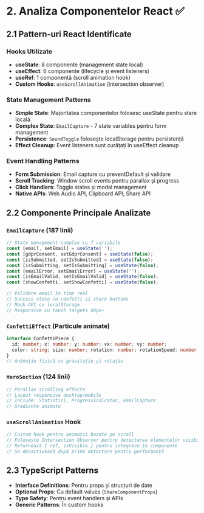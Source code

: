 # 2. Analiza Componentelor React ✅

## 2.1 Pattern-uri React Identificate

### Hooks Utilizate
- **useState**: 8 componente (management state local)
- **useEffect**: 6 componente (lifecycle și event listeners)
- **useRef**: 1 componentă (scroll animation hook)
- **Custom Hooks**: `useScrollAnimation` (intersection observer)

### State Management Patterns
- **Simple State**: Majoritatea componentelor folosesc useState pentru stare locală
- **Complex State**: `EmailCapture` - 7 state variables pentru form management
- **Persistence**: `SoundToggle` folosește localStorage pentru persistență
- **Effect Cleanup**: Event listeners sunt curățați în useEffect cleanup

### Event Handling Patterns
- **Form Submission**: Email capture cu preventDefault și validare
- **Scroll Tracking**: Window scroll events pentru parallax și progress
- **Click Handlers**: Toggle states și modal management
- **Native APIs**: Web Audio API, Clipboard API, Share API

## 2.2 Componente Principale Analizate

### `EmailCapture` (187 linii)
```typescript
// State management complex cu 7 variabile
const [email, setEmail] = useState('');
const [gdprConsent, setGdprConsent] = useState(false);
const [isSubmitted, setIsSubmitted] = useState(false);
const [isSubmitting, setIsSubmitting] = useState(false);
const [emailError, setEmailError] = useState('');
const [isEmailValid, setIsEmailValid] = useState(false);
const [showConfetti, setShowConfetti] = useState(false);

// Validare email în timp real
// Success state cu confetti și share buttons
// Mock API cu localStorage
// Responsive cu touch targets 44px+
```

### `ConfettiEffect` (Particule animate)
```typescript
interface ConfettiPiece {
  id: number; x: number; y: number; vx: number; vy: number;
  color: string; size: number; rotation: number; rotationSpeed: number;
}
// Animație fizică cu gravitație și rotație
```

### `HeroSection` (124 linii)
```typescript
// Parallax scrolling effects
// Layout responsive desktop/mobile
// Include: Statistici, ProgressIndicator, EmailCapture
// Gradiente animate
```

### `useScrollAnimation` Hook
```typescript
// Custom hook pentru animații bazate pe scroll
// Folosește Intersection Observer pentru detectarea elementelor vizibile
// Returnează { ref, isVisible } pentru integrare în componente
// Se dezactivează după prima detectare pentru performanță
```

## 2.3 TypeScript Patterns
- **Interface Definitions**: Pentru props și structuri de date
- **Optional Props**: Cu default values (`ShareComponentProps`)
- **Type Safety**: Pentru event handlers și APIs
- **Generic Patterns**: În custom hooks
